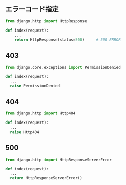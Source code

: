 ## エラーコード指定


~~~py
from django.http import HttpResponse

def index(request):
    ...
    return HttpResponse(status=500)     # 500 ERROR
~~~     

## 403

~~~py
from django.core.exceptions import PermissionDenied

def index(request):
  ...
  raise PermissionDenied
~~~

## 404

~~~py
from django.http import Http404

def index(request):
  ...
  raise Http404
~~~


## 500

~~~py
from django.http import HttpResponseServerError

def index(request):
  ...
  return HttpResponseServerError()
~~~
